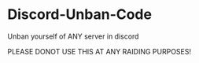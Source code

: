 # Discord-Unban-Code
Unban yourself of ANY server in discord

PLEASE DONOT USE THIS AT ANY RAIDING PURPOSES!
